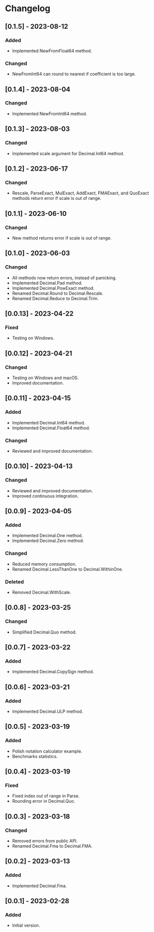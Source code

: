 # Changelog

## [0.1.5] - 2023-08-12

### Added

- Implemented NewFromFloat64 method.

### Changed

- NewFromInt64 can round to nearest if coefficient is too large.

## [0.1.4] - 2023-08-04

### Changed

- Implemented NewFromInt64 method.

## [0.1.3] - 2023-08-03

### Changed

- Implemented scale argument for Decimal.Int64 method.

## [0.1.2] - 2023-06-17

### Changed

- Rescale, ParseExact, MulExact, AddExact, FMAExact, and QuoExact methods
  return error if scale is out of range.

## [0.1.1] - 2023-06-10

### Changed

- New method returns error if scale is out of range.

## [0.1.0] - 2023-06-03

### Changed

- All methods now return errors, instead of panicking.
- Implemented Decimal.Pad method.
- Implemented Decimal.PowExact method.
- Renamed Decimal.Round to Decimal.Rescale.
- Renamed Decimal.Reduce to Decimal.Trim.

## [0.0.13] - 2023-04-22

### Fixed

- Testing on Windows.

## [0.0.12] - 2023-04-21

### Changed

- Testing on Windows and macOS.
- Improved documentation.

## [0.0.11] - 2023-04-15

### Added

- Implemented Decimal.Int64 method.
- Implemented Decimal.Float64 method.

### Changed

- Reviewed and improved documentation.

## [0.0.10] - 2023-04-13

### Changed

- Reviewed and improved documentation.
- Improved continuous integration.

## [0.0.9] - 2023-04-05

### Added

- Implemented Decimal.One method.
- Implemented Decimal.Zero method.

### Changed

- Reduced memory consumption.
- Renamed Decimal.LessThanOne to Decimal.WithinOne.

### Deleted

- Removed Decimal.WithScale.

## [0.0.8] - 2023-03-25

### Changed

- Simplified Decimal.Quo method.

## [0.0.7] - 2023-03-22

### Added

- Implemented Decimal.CopySign method.

## [0.0.6] - 2023-03-21

### Added

- Implemented Decimal.ULP method.

## [0.0.5] - 2023-03-19

### Added

- Polish notation calculator example.
- Benchmarks statistics.

## [0.0.4] - 2023-03-19

### Fixed

- Fixed index out of range in Parse.
- Rounding error in Decimal.Quo.

## [0.0.3] - 2023-03-18

### Changed

- Removed errors from public API.
- Renamed Decimal.Fma to Decimal.FMA.

## [0.0.2] - 2023-03-13

### Added

- Implemented Decimal.Fma.

## [0.0.1] - 2023-02-28

### Added

- Initial version.
